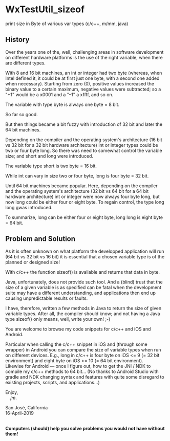 # WxTestUtil_sizeof
print size in Byte of various var types (c/c++, m/mm, java)


<h2>History</h2>

Over the years one of the, well, challenging areas in software development on different hardware platforms is the use of the right variable, when there are different types.

With 8 and 16 bit machines, an int or integer had two byte (whereas, when Intel defined it, it could be at first just one byte, with a second one added when necessary).  Starting from zero (0), positive values increased the binary value to a certain maximum, negative values were subtracted; so a "+1" would be a x0001 and a "–1" a xffff, and so on.

The variable with type byte is always one byte = 8 bit.

So far so good.

But then things became a bit fuzzy with introduction of 32 bit and later the 64 bit machines.

Depending on the compiler and the operating system's architecture (16 bit vs 32 bit for a 32 bit hardware architecture) int or integer types could be two or four byte long.  So there was need to somewhat control the variable size; and short and long were introduced.

The variable type short is two byte = 16 bit.

While int can vary in size two or four byte, long is four byte = 32 bit.

Until 64 bit machines became popular.  Here, depending on the compiler and the operating system's architecture (32 bit vs 64 bit for a 64 bit hardware architecture) int or integer were now always four byte long, but now long could be either four or eight byte.  To regain control, the type long long gwas introduced.

To summarize, long can be either four or eight byte, long long is eight byte = 64 bit.

<h2>Problem and Solution</h2>
  
As it is often unknown on what platform the developped application will run (64 bit vs 32 bit vs 16 bit) it is essential that a chosen variable type is of the planned or designed size!

With c/c++ the function sizeof() is avaliable and returns that data in byte.

Java, unfortunately, does not provide such tool.  And a (blind) trust that the size of a given variable is as specified can be fatal when the development suite may have a different understanding, and applications then end up causing unpredictable results or faults.

I have, therefore, written a few methods in Java to return the size of given variable types.  After all, the compiler should know; and not having a Java type sizeof() only means, well, write your own!  ;-) 

You are welcome to browse my code snippets for c/c++ and iOS and Android.

Particular when calling the c/c++ snippet in iOS and (through some wrapper) in Android you can compare the size of variable types when run on different devices.  E.g., long in c/c++ is four byte on iOS <= 9 (= 32 bit environment) and eight byte on iOS >= 10 (= 64 bit environment).  
Likewise for Android — once I figure out, how to get the JNI / NDK to compile my c/c++ methods to 64 bit...  (No thanks to Android Studio with gradle and NDK changing syntax and features with quite some disregard to existing projects, scripts, and applications...)


Enjoy,<br>
&nbsp; &nbsp; <i>jm</i>.
    
San José, California    
16-April-2019
    
<br>    
<b>Computers (should) help you solve problems you would not have without them!</b>


